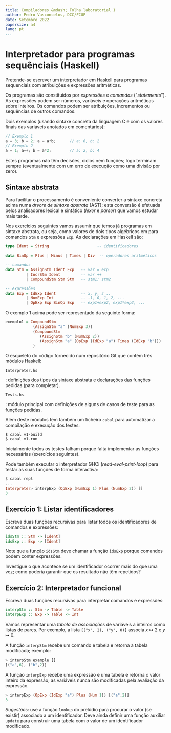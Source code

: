 ```yaml
---
title: Compiladores &mdash; Folha laboratorial 1
author: Pedro Vasconcelos, DCC/FCUP
date: Setembro 2022
papersize: a4
lang: pt
...
```


<!--
(*Baseado num exercício do livro "Modern Compiler Implementation in ML",
A. Appel.*)
-->

# Interpretador para programas sequênciais (Haskell)

Pretende-se escrever um interpretador em Haskell para programas sequenciais
com atribuições e expressões aritméticas.

Os programas são constituidos por *expressões* e
*comandos* ("*statements*").  As expressões podem ser números, variáveis
e operações aritméticas sobre inteiros.  Os comandos podem ser
atribuições, incrementos ou sequências de outros comandos. 

Dois exemplos (usando sintaxe concreta da linguagem C e com os valores
finais das variáveis anotados em comentários):

~~~c
// Exemplo 1
a = 3; b = 2; a = a*b;      // a: 6, b: 2
// Exemplo 2
a = 1; a++; b = a*2;        // a: 2, b: 4
~~~

Estes programas não têm decisões, ciclos nem funções; logo terminam
sempre (eventualmente com um erro de execução como uma divisão
por zero). 


## Sintaxe abstrata

Para facilitar o processamento é conveniente converter 
a sintaxe concreta acima numa *árvore de sintaxe abstrata* (AST);
esta conversão é efetuada pelos analisadores lexical e sintático (*lexer* e *parser*)
que vamos estudar mais tarde.

Nos exercícios seguintes vamos assumir que temos já programas em
sintaxe abstrata, ou seja, como valores de dois tipos algébricos em
para comandos `Stm` e expressões `Exp`. As declarações em Haskell são:

~~~haskell
type Ident = String                     -- identificadores

data BinOp = Plus | Minus | Times | Div  -- operadores aritméticos 

-- comandos 
data Stm = AssignStm Ident Exp   -- var = exp
         | IncrStm Ident         -- var ++
         | CompoundStm Stm Stm   -- stm1; stm2

-- expressões
data Exp = IdExp Ident           -- x, y, z ..
         | NumExp Int            -- -1, 0, 1, 2, ...
         | OpExp Exp BinOp Exp   -- exp1+exp2, exp1*exp2, ...
~~~

O exemplo 1 acima pode ser representado da seguinte forma:

~~~haskell
exemplo1 = CompoundStm 
            (AssignStm "a" (NumExp 3))
            (CompoundStm 
               (AssignStm "b" (NumExp 2))
               (AssignStm "a" (OpExp (IdExp "a") Times (IdExp "b")))
            )
~~~

O esqueleto do código fornecido num repositório Git que 
contém três módulos Haskell:

`Interpreter.hs`

:   definições dos tipos da sintaxe abstrata e declarações das 
funções pedidas (para completar).

`Tests.hs`

:   módulo principal com definições de alguns de casos de teste para
    as funções pedidas.


Além deste módulos tem também um ficheiro `cabal` 
para automatizar a compilação e execução dos testes:

```
$ cabal v1-build
$ cabal v1-run
```

Inicialmente todos os testes falham porque falta implementar
as funções necessárias (exercícios seguintes).

Pode também executar o interpretador GHCi (*read-eval-print-loop*) 
para testar as suas funções de forma interactiva:

```haskell
$ cabal repl
...
Interpreter> interpExp (OpExp (NumExp 1) Plus (NumExp 2)) []
3
```

## Exercício 1: Listar identificadores

Escreva duas funções recursivas
para listar todos os identificadores de comandos e expressões:

~~~haskell
idsStm :: Stm -> [Ident]
idsExp :: Exp -> [Ident]
~~~

Note que a função `idsStm` deve chamar a função `idsExp` porque 
comandos podem conter expressões.

Investigue o que acontece se um identificador ocorrer mais do que uma vez;
como poderia garantir que  os resultado não têm repetidos?


## Exercício 2: Interpretador funcional 

Escreva duas funções recursivas para interpretar comandos
e expressões:

```haskell
interpStm :: Stm -> Table -> Table
interpExp :: Exp -> Table -> Int
```

Vamos representar uma *tabela de associações* de variáveis a inteiros 
como listas de pares.  Por exemplo, a lista `[("x", 2), ("y", 0)]`
associa $x\mapsto 2$ e $y\mapsto 0$.

A função `interpStm` recebe um comando e tabela e retorna a tabela 
modificada; exemplo:

```haskell
> interpStm example []
[("a",6), ("b",2)]
```
A função `interpExp` recebe uma expressão e uma tabela
e retorna o valor inteiro da expressão; as variáveis nunca
são modificadas pela avaliação da expressão.
 
```haskell
> interpExp (OpExp (IdExp "a") Plus (Num 1)) [("a",2)]
3
```

*Sugestões*: use a função `lookup` do prelúdio para procurar o valor
(se existir) associado a um identificador.  Deve ainda definir uma
função auxiliar `update` para construir uma tabela com o valor de um
identificador modificado.


<!--
## Exercício 3: Estruturas de dados mais eficientes

Modifique a definição do tipo `Table` e do interpretador de forma usar
uma estrutura de dados mais eficiente para associar valores às
variáveis, por exemplo, `Data.Map`.

O módulo `Data.Map` exporta algumas operações com nomes idênticos aos
do prelúdio (e.g. `lookup`).  Para evitar conflitos, deve importar
usando nomes qualificados:

~~~haskell
import qualified Data.Map as Map
   -- usar Map.empty, Map.lookup, Map.insert, etc.
~~~

As funções mais importantes que necessita são:

~~~haskell
Map.lookup :: Ord k => k -> Map k v -> Maybe v      -- procurar uma entrada
Map.insert :: Ord k => k -> v -> Map k v -> Map k v 
                                       -- inserir ou substituir uma entrada
Map.empty :: Map k v                                -- tabela vazia
~~~


A documentação completa está aqui:
[http://hackage.haskell.org/package/containers](http://hackage.haskell.org/package/containers)
-->
